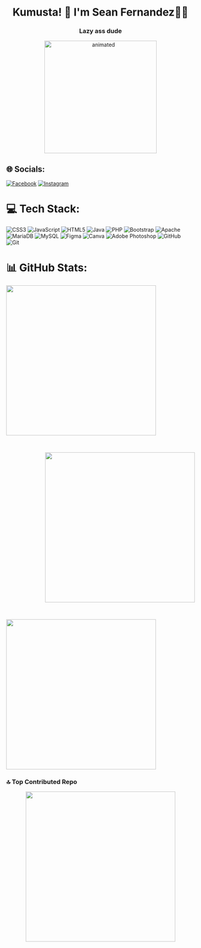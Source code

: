 <h1 align="center">Kumusta! 👋 I'm Sean Fernandez🤖👾</h1>
<h3 align="center">Lazy ass dude</h3>

<p align="center">
  <img src="https://github.com/user-attachments/assets/0e9c659d-40b6-4bab-8141-69d397f446c6" alt="animated" width="300px"/>
</p>

## 🌐 Socials:
[![Facebook](https://img.shields.io/badge/Facebook-%231877F2.svg?logo=Facebook&logoColor=white)](https://facebook.com/seanginamo) [![Instagram](https://img.shields.io/badge/Instagram-%23E4405F.svg?logo=Instagram&logoColor=white)](https://instagram.com/Seanizonfire) 

# 💻 Tech Stack:
![CSS3](https://img.shields.io/badge/css3-%231572B6.svg?style=for-the-badge&logo=css3&logoColor=white) ![JavaScript](https://img.shields.io/badge/javascript-%23323330.svg?style=for-the-badge&logo=javascript&logoColor=%23F7DF1E) ![HTML5](https://img.shields.io/badge/html5-%23E34F26.svg?style=for-the-badge&logo=html5&logoColor=white) ![Java](https://img.shields.io/badge/java-%23ED8B00.svg?style=for-the-badge&logo=openjdk&logoColor=white) ![PHP](https://img.shields.io/badge/php-%23777BB4.svg?style=for-the-badge&logo=php&logoColor=white) ![Bootstrap](https://img.shields.io/badge/bootstrap-%238511FA.svg?style=for-the-badge&logo=bootstrap&logoColor=white) ![Apache](https://img.shields.io/badge/apache-%23D42029.svg?style=for-the-badge&logo=apache&logoColor=white) ![MariaDB](https://img.shields.io/badge/MariaDB-003545?style=for-the-badge&logo=mariadb&logoColor=white) ![MySQL](https://img.shields.io/badge/mysql-4479A1.svg?style=for-the-badge&logo=mysql&logoColor=white) ![Figma](https://img.shields.io/badge/figma-%23F24E1E.svg?style=for-the-badge&logo=figma&logoColor=white) ![Canva](https://img.shields.io/badge/Canva-%2300C4CC.svg?style=for-the-badge&logo=Canva&logoColor=white) ![Adobe Photoshop](https://img.shields.io/badge/adobe%20photoshop-%2331A8FF.svg?style=for-the-badge&logo=adobe%20photoshop&logoColor=white) ![GitHub](https://img.shields.io/badge/github-%23121011.svg?style=for-the-badge&logo=github&logoColor=white) ![Git](https://img.shields.io/badge/git-%23F05033.svg?style=for-the-badge&logo=git&logoColor=white)

# 📊 GitHub Stats:
<p align="left">
  <img src="https://github-readme-stats.vercel.app/api?username=SeanMegusean&theme=dark&hide_border=false&include_all_commits=false&count_private=false" width="400px"/>
</p>
  <br/>
<p align="right">
  <img src="https://nirzak-streak-stats.vercel.app/?user=SeanMegusean&theme=dark&hide_border=false" width="400px"/>
</p>
  <br/>
<p align="left">
  <img src="https://github-readme-stats.vercel.app/api/top-langs/?username=SeanMegusean&theme=dark&hide_border=false&include_all_commits=false&count_private=false&layout=compact" width="400px"/>
</p>

### 🔝 Top Contributed Repo
<p align="center">
  <img src="https://github-contributor-stats.vercel.app/api?username=SeanMegusean&limit=5&theme=dark&combine_all_yearly_contributions=true" width="400px"/>
</p>
